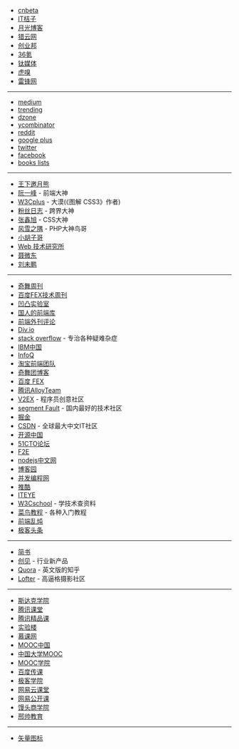 
- [cnbeta](http://www.cnbeta.com)
- [IT桔子](https://www.itjuzi.com)
- [月光博客](http://www.williamlong.info)
- [猎云网](http://www.lieyunwang.com)
- [创业邦](http://www.cyzone.cn)
- [36氪](http://36kr.com)
- [钛媒体](http://www.tmtpost.com)
- [虎嗅](https://www.huxiu.com)
- [雷锋网](https://www.leiphone.com)

---

- [medium](https://medium.com)
- [trending](https://github.com/trending)
- [dzone](https://dzone.com)
- [ycombinator](https://news.ycombinator.com)
- [reddit](https://www.reddit.com)
- [google plus](https://plus.google.com/discover)
- [twitter](https://twitter.com)
- [facebook](https://www.facebook.com)
- [books lists](https://bookslists.com)

---

- [王下邀月熊](https://segmentfault.com/u/wxyyxc1992)
- [阮一峰](http://www.ruanyifeng.com/blog/) - 前端大神
- [W3Cplus](http://www.w3cplus.com) - 大漠(《图解 CSS3》作者)
- [粉丝日志](http://blog.fens.me) - 跨界大神
- [张鑫旭](http://www.zhangxinxu.com/wordpress/) - CSS大神
- [风雪之隅](http://www.laruence.com) - PHP大神鸟哥
- [小胡子哥](http://www.barretlee.com/entry/)
- [Web 技术研究所](https://www.web-tinker.com)
- [聂微东](http://www.fefork.com)
- [刘未鹏](http://mindhacks.cn)

---

- [奇舞周刊](https://weekly.75team.com/)
- [百度FEX技术周刊](http://fex.baidu.com/weekly/)
- [凹凸实验室](https://aotu.io)
- [国人的前端库](https://www.awesomes.cn)
- [前端外刊评论](https://qianduan.group/)
- [Div.io](http://div.io/)
- [stack overflow](https://stackoverflow.com) - 专治各种疑难杂症
- [IBM中国](https://www.ibm.com/developerworks/community/groups/service/html/communityview?communityUuid=3302cc3b-074e-44da-90b1-5055f1dc0d9c&lang=zh)
- [InfoQ](http://www.infoq.com/cn/)
- [淘宝前端团队](http://taobaofed.org)
- [奇舞团博客](http://www.75team.com)
- [百度 FEX](http://fex.baidu.com)
- [腾讯AlloyTeam](http://www.alloyteam.com)
- [V2EX](https://www.v2ex.com) - 程序员创意社区
- [segment Fault](https://segmentfault.com) - 国内最好的技术社区
- [掘金](https://juejin.im)
- [CSDN](http://www.csdn.net) - 全球最大中文IT社区
- [开源中国](https://www.oschina.net)
- [51CTO论坛](http://bbs.51cto.com)
- [F2E](http://f2e.im)
- [nodejs中文网](http://cnodejs.org)
- [博客园](https://www.cnblogs.com)
- [并发编程网](http://ifeve.com)
- [推酷](http://www.tuicool.com)
- [ITEYE](http://www.iteye.com)
- [W3Cschool](https://www.w3cschool.cn) - 学技术查资料
- [菜鸟教程](http://www.runoob.com) - 各种入门教程
- [前端乱炖](http://www.html-js.com)
- [极客头条](http://geek.csdn.net)

---

- [简书](http://www.jianshu.com)
- [创见](http://tech2ipo.com) - 行业新产品
- [Quora](https://www.quora.com) - 英文版的知乎
- [Lofter](http://www.lofter.com) - 高逼格摄影社区

---

- [斯达克学院](https://new.stuq.org)
- [腾讯课堂](https://ke.qq.com)
- [腾讯精品课](http://class.qq.com)
- [实验楼](https://www.shiyanlou.com)
- [慕课网](http://www.imooc.com)
- [MOOC中国](http://www.mooc.cn)
- [中国大学MOOC](http://www.icourse163.org)
- [MOOC学院](http://mooc.guokr.com)
- [百度传课](https://chuanke.baidu.com)
- [极客学院](http://www.jikexueyuan.com)
- [网易云课堂](http://study.163.com)
- [网易公开课](https://open.163.com)
- [馒头商学院](http://www.mtedu.com)
- [邢帅教育](http://www.xsteach.com)

---
- [矢量图标](http://www.iconfont.cn)



